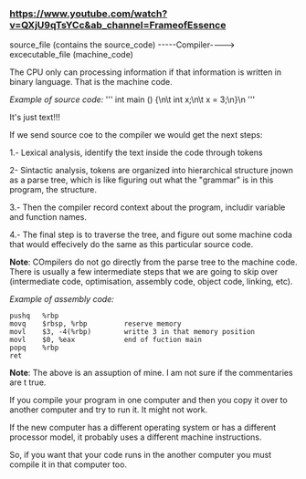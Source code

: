 
### https://www.youtube.com/watch?v=QXjU9qTsYCc&ab_channel=FrameofEssence

source_file (contains the source_code) -----Compiler----> excecutable_file (machine_code)

The CPU only can processing information if that information is written in binary language. That is the machine code.

_Example of source code:_
'''
int main () {\n\t int x;\n\t x = 3;\n}\n
'''

It's just text!!!

If we send source coe to the compiler we would get the next steps:

1.- Lexical analysis, identify the text inside the code through tokens

2- Sintactic analysis, tokens are organized into hierarchical structure jnown as a parse tree, which is like figuring out what the "grammar" is in this program, the structure.

3.- Then the compiler record context about the program, includir variable and function names.

4.- The final step is to traverse the tree, and figure out some machine coda that would effecively do the same as this particular source code.

__Note__: COmpilers do not go directly from the parse tree to the machine code. There is usually a few intermediate steps that we are going to skip over (intermediate code, optimisation, assembly code, object code, linking, etc).

_Example of assembly code:_
```
pushq   %rbp
movq    $rbsp, %rbp         reserve memory
movl    $3, -4(%rbp)        writte 3 in that memory position
movl    $0, %eax            end of fuction main
popq    %rbp
ret
```

__Note__: The above is an assuption of mine. I am not sure if the commentaries are t true.

If you compile your program in one computer and then you copy it over to another computer and try to run it. It might not work.

If the new computer has a different operating system or has a different processor model, it probably uses a different machine instructions.

So, if you want that your code runs in the another computer you must compile it in that computer too.

